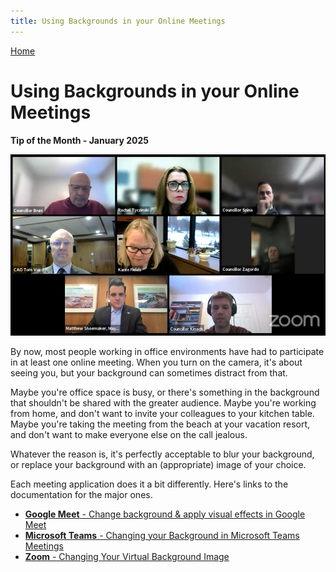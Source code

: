 ```yaml
---
title: Using Backgrounds in your Online Meetings
---
```


[Home](https://cityssm.github.io/tip-of-the-month/)

# Using Backgrounds in your Online Meetings

**Tip of the Month - January 2025**

![Zoom Call](./zoomCall.png)

By now, most people working in office environments have had to participate
in at least one online meeting. When you turn on the camera, it's about seeing you,
but your background can sometimes distract from that.

Maybe you're office space is busy, or there's something in the background that
shouldn't be shared with the greater audience. Maybe you're working from home,
and don't want to invite your colleagues to your kitchen table.
Maybe you're taking the meeting from the beach at your vacation resort, and
don't want to make everyone else on the call jealous.

Whatever the reason is, it's perfectly acceptable to blur your background,
or replace your background with an (appropriate) image of your choice.

Each meeting application does it a bit differently.
Here's links to the documentation for the major ones.

- [**Google Meet** - Change background & apply visual effects in Google Meet](https://support.google.com/meet/answer/10058482?hl=en&co=GENIE.Platform%3DDesktop)
- [**Microsoft Teams** - Changing your Background in Microsoft Teams Meetings](https://support.microsoft.com/en-us/office/change-your-background-in-microsoft-teams-meetings-f77a2381-443a-499d-825e-509a140f4780)
- [**Zoom** - Changing Your Virtual Background Image](https://support.zoom.com/hc/en/article?id=zm_kb&sysparm_article=KB0060387)